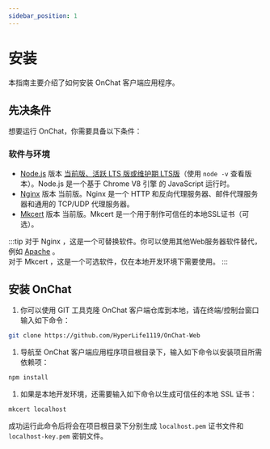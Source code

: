 ```yaml
---
sidebar_position: 1
---
```


# 安装

本指南主要介绍了如何安装 OnChat 客户端应用程序。

## 先决条件

想要运行 OnChat，你需要具备以下条件：

### 软件与环境

- [Node.js](https://nodejs.org/) 版本 [当前版、活跃 LTS 版或维护期 LTS版](https://nodejs.org/about/releases)（使用 `node -v` 查看版本）。Node.js 是一个基于 Chrome V8 引擎 的 JavaScript 运行时。
- [Nginx](https://nginx.org/) 版本 当前版。Nginx 是一个 HTTP 和反向代理服务器、邮件代理服务器和通用的 TCP/UDP 代理服务器。
- [Mkcert](https://github.com/FiloSottile/mkcert) 版本 当前版。Mkcert 是一个用于制作可信任的本地SSL证书（可选）。

:::tip
对于 Nginx ，这是一个可替换软件。你可以使用其他Web服务器软件替代，例如 [Apache](https://httpd.apache.org/) 。<br />
对于 Mkcert ，这是一个可选软件，仅在本地开发环境下需要使用。
:::

## 安装 OnChat

1. 你可以使用 GIT 工具克隆 OnChat 客户端仓库到本地，请在终端/控制台窗口输入如下命令：

  ```bash
  git clone https://github.com/HyperLife1119/OnChat-Web
  ```

1. 导航至 OnChat 客户端应用程序项目根目录下，输入如下命令以安装项目所需依赖项：

  ```bash
  npm install
  ```

1. 如果是本地开发环境，还需要输入如下命令以生成可信任的本地 SSL 证书：

  ```bash
  mkcert localhost
  ```

  成功运行此命令后将会在项目根目录下分别生成 `localhost.pem` 证书文件和 `localhost-key.pem` 密钥文件。
